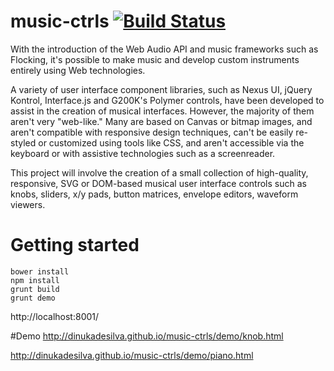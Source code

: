 # music-ctrls        [![Build Status](https://travis-ci.org/dinukadesilva/music-ctrls.svg?branch=master)](https://travis-ci.org/dinukadesilva/music-ctrls)

With the introduction of the Web Audio API and music frameworks such as Flocking, it's possible to make music and develop custom instruments entirely using Web technologies.

A variety of user interface component libraries, such as Nexus UI, jQuery Kontrol, Interface.js and G200K's Polymer controls, have been developed to assist in the creation of musical interfaces. However, the majority of them aren't very "web-like." Many are based on Canvas or bitmap images, and aren't compatible with responsive design techniques, can't be easily re-styled or customized using tools like CSS, and aren't accessible via the keyboard or with assistive technologies such as a screenreader.

This project will involve the creation of a small collection of high-quality, responsive, SVG or DOM-based musical user interface controls such as knobs, sliders, x/y pads, button matrices, envelope editors, waveform viewers.

# Getting started

```
bower install
npm install
grunt build
grunt demo
```

http://localhost:8001/

#Demo
http://dinukadesilva.github.io/music-ctrls/demo/knob.html

http://dinukadesilva.github.io/music-ctrls/demo/piano.html
